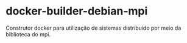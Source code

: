# docker-builder-debian-mpi
Construtor docker para utilização de sistemas distribuído por meio da biblioteca do mpi.
